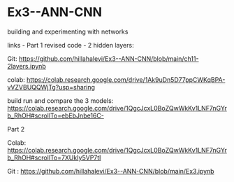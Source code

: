 # Ex3--ANN-CNN
building and experimenting with networks

links - 
Part 1
revised code - 2 hidden layers:

Git: https://github.com/hillahalevi/Ex3--ANN-CNN/blob/main/ch11-2layers.ipynb

colab: https://colab.research.google.com/drive/1Ak9uDn5D77ppCWKqBPA-vVZVBUQQWjTg?usp=sharing

build run and compare the 3 models: https://colab.research.google.com/drive/1QgcJcxL0BoZQwWkKv1LNF7nGYrb_RhOH#scrollTo=ebEbJnbe16C-


Part 2

Colab: https://colab.research.google.com/drive/1QgcJcxL0BoZQwWkKv1LNF7nGYrb_RhOH#scrollTo=7XUkIy5VP7tI

Git : https://github.com/hillahalevi/Ex3--ANN-CNN/blob/main/Ex3.ipynb
 
